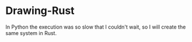 # Drawing-Rust
In Python the execution was so slow that I couldn't wait, so I will create the same system in Rust.

